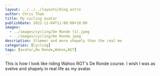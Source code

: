 ```yaml
---
layout: ../../../layouts/blog.astro
author: Chris Tham
title: My cycling avatar
publishDate: 2022-11-04T11:00:00+10:00
images:
  - ../images/cycling/De Ronde (1).jpeg
  - ../images/cycling/De Ronde.jpeg
description: Slimmer and more shapely than the real me
categories: [Cycling]
tags: [avatar,De Ronde,Wahoo,RGT]
---
```


This is how I look like riding Wahoo RGT's De Ronde course. I wish I was as svelve and shapely in real life as my avatar.